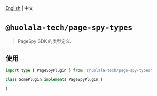 [English](./README.md) | 中文

# `@huolala-tech/page-spy-types`

> PageSpy SDK 的类型定义.

## 使用

```ts
import type { PageSpyPlugin } from '@huolala-tech/page-spy-types'

class SomePlugin implements PageSpyPlugin {
  ...
}
```
